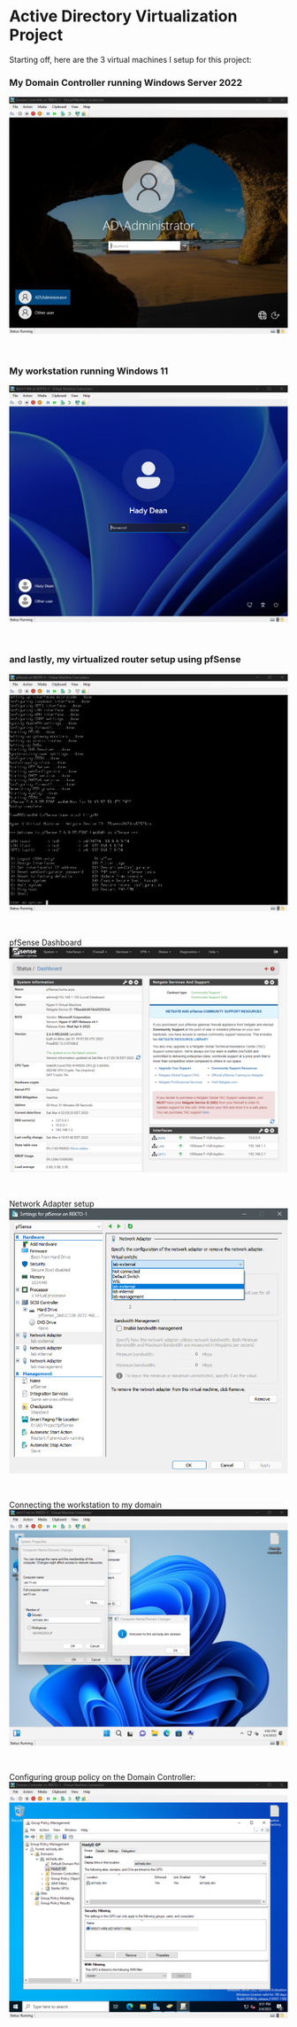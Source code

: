 # Active Directory Virtualization Project

Starting off, here are the 3 virtual machines I setup for this project:

### My Domain Controller running Windows Server 2022
![](Screenshots/AD_DC_Login_Screen.png)

<br/>

### My workstation running Windows 11
![](Screenshots/AD_Win11VM_Login_Screen.png)

<br/>

### and lastly, my virtualized router setup using pfSense
![](Screenshots/AD_pfSense_VM.png)

<br/>

pfSense Dashboard
![](Screenshots/AD_pfSense_Dashboard.png)

<br/>

Network Adapter setup
![](Screenshots/AD_HyperV_pfSense_Config.png)

<br/>

Connecting the workstation to my domain
![](Screenshots/AD_Welcome.png)

<br/>

Configuring group policy on the Domain Controller:
![](Screenshots/AD_DC_Group_Policy.png)


